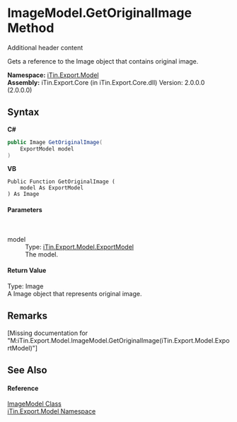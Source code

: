 # ImageModel.GetOriginalImage Method 
Additional header content 

Gets a reference to the Image object that contains original image.

**Namespace:**&nbsp;<a href="N_iTin_Export_Model">iTin.Export.Model</a><br />**Assembly:**&nbsp;iTin.Export.Core (in iTin.Export.Core.dll) Version: 2.0.0.0 (2.0.0.0)

## Syntax

**C#**<br />
``` C#
public Image GetOriginalImage(
	ExportModel model
)
```

**VB**<br />
``` VB
Public Function GetOriginalImage ( 
	model As ExportModel
) As Image
```


#### Parameters
&nbsp;<dl><dt>model</dt><dd>Type: <a href="T_iTin_Export_Model_ExportModel">iTin.Export.Model.ExportModel</a><br />The model.</dd></dl>

#### Return Value
Type: Image<br />A Image object that represents original image.

## Remarks
\[Missing <remarks> documentation for "M:iTin.Export.Model.ImageModel.GetOriginalImage(iTin.Export.Model.ExportModel)"\]

## See Also


#### Reference
<a href="T_iTin_Export_Model_ImageModel">ImageModel Class</a><br /><a href="N_iTin_Export_Model">iTin.Export.Model Namespace</a><br />